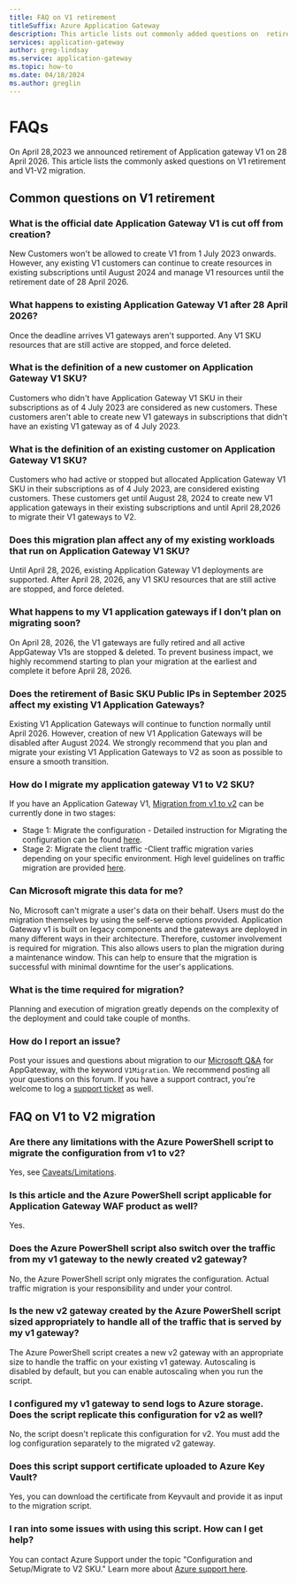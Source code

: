 ```yaml
---
title: FAQ on V1 retirement 
titleSuffix: Azure Application Gateway
description: This article lists out commonly added questions on  retirement of Application gateway V1 SKUs and Migration
services: application-gateway
author: greg-lindsay
ms.service: application-gateway
ms.topic: how-to
ms.date: 04/18/2024
ms.author: greglin
---
```

# FAQs
On April 28,2023 we announced retirement of Application gateway V1 on 28 April 2026. This article lists  the commonly asked questions on V1 retirement and V1-V2 migration.

## Common questions on V1 retirement

### What is the official date Application Gateway V1 is cut off from creation?

New Customers won't be allowed to create V1 from 1 July 2023 onwards. However, any existing V1 customers can continue to create resources in existing subscriptions until August 2024 and manage V1 resources until the retirement date of 28 April 2026.

### What happens to existing Application Gateway V1 after 28 April 2026?

Once the deadline arrives V1 gateways aren't supported. Any V1 SKU resources that are still active are stopped, and force deleted.

### What is the definition of a new customer on Application Gateway V1 SKU?

Customers who didn't have Application Gateway V1 SKU in their subscriptions as of 4 July 2023 are considered as new customers. These customers aren't able to create new V1 gateways in subscriptions that didn't have an existing V1 gateway as of 4 July 2023.

### What is the definition of an existing customer on Application Gateway V1 SKU?

Customers who had active or stopped but allocated Application Gateway V1 SKU in their subscriptions as of  4 July 2023, are considered existing customers. These customers get until August 28, 2024 to create new V1 application gateways in their existing subscriptions and until April 28,2026 to migrate their V1 gateways to V2.

### Does this migration plan affect any of my existing workloads that run on Application Gateway V1 SKU?

Until April 28, 2026, existing Application Gateway V1 deployments are supported. After April 28, 2026, any V1 SKU resources that are still active are stopped, and force deleted.

### What happens to my V1 application gateways if I don’t plan on migrating soon?

On April 28, 2026, the V1 gateways are fully retired and all active AppGateway V1s are stopped & deleted. To prevent business impact, we highly recommend starting to plan your migration at the earliest and complete it before April 28, 2026.

### Does the retirement of Basic SKU Public IPs in September 2025 affect my existing V1 Application Gateways?

Existing V1 Application Gateways will continue to function normally until April 2026. However, creation of new V1 Application Gateways will be disabled after August 2024. We strongly recommend that you plan and migrate your existing V1 Application Gateways to V2 as soon as possible to ensure a smooth transition.

### How do I migrate my application gateway V1 to V2 SKU?

If you have an Application Gateway V1, [Migration from v1 to v2](./migrate-v1-v2.md) can be currently done in two stages:
- Stage 1: Migrate the configuration - Detailed instruction for Migrating the configuration can be found [here](./migrate-v1-v2.md#configuration-migration).
- Stage 2: Migrate the client traffic -Client traffic migration varies depending on your specific environment. High level guidelines on traffic migration are provided [here](./migrate-v1-v2.md#traffic-migration).

### Can Microsoft migrate this data for me?

No, Microsoft can't migrate a user's data on their behalf. Users must do the migration themselves by using the self-serve options provided.
Application Gateway v1 is built on legacy components and the gateways are deployed in many different ways in their architecture. Therefore, customer involvement is required for migration. This also allows users to plan the migration during a maintenance window. This can help to ensure that the migration is successful with minimal downtime for the user's applications.

### What is the time required for migration?

Planning and execution of migration greatly depends on the complexity of the deployment and could take couple of months.

### How do I report an issue?

Post your issues and questions about migration to our [Microsoft Q&A](https://aka.ms/ApplicationGatewayQA) for AppGateway, with the keyword `V1Migration`. We recommend posting all your questions on this forum. If you have a support contract, you're welcome to log a [support ticket](https://ms.portal.azure.com/#view/Microsoft_Azure_Support/NewSupportRequestV3Blade) as well.

## FAQ on V1 to V2 migration

### Are there any limitations with the Azure PowerShell script to migrate the configuration from v1 to v2?

Yes, see [Caveats/Limitations](./migrate-v1-v2.md#caveatslimitations).

### Is this article and the Azure PowerShell script applicable for Application Gateway WAF product as well?

Yes.

### Does the Azure PowerShell script also switch over the traffic from my v1 gateway to the newly created v2 gateway?

No, the Azure PowerShell script only migrates the configuration. Actual traffic migration is your responsibility and under your control.

### Is the new v2 gateway created by the Azure PowerShell script sized appropriately to handle all of the traffic that is served by my v1 gateway?

The Azure PowerShell script creates a new v2 gateway with an appropriate size to handle the traffic on your existing v1 gateway. Autoscaling is disabled by default, but you can enable autoscaling when you run the script.

### I configured my v1 gateway  to send logs to Azure storage. Does the script replicate this configuration for v2 as well?

No, the script doesn't replicate this configuration for v2. You must add the log configuration separately to the migrated v2 gateway.

### Does this script support certificate uploaded to Azure Key Vault?

Yes, you can download the certificate from Keyvault and provide it as input to the migration script.

### I ran into some issues with using this script. How can I get help?

You can contact Azure Support under the topic "Configuration and Setup/Migrate to V2 SKU." Learn more about [Azure support here](https://azure.microsoft.com/support/options/).
